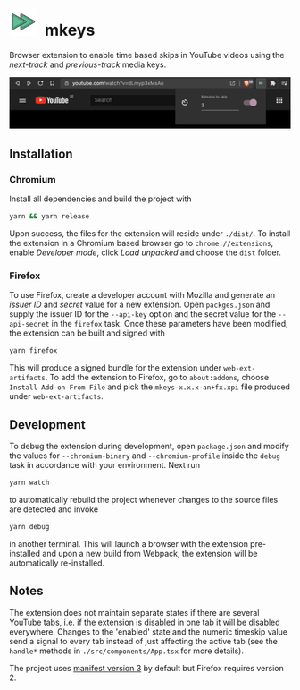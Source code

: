 <h1>
	<img src="./icons/icon128.png" height="50">&nbsp;&nbsp;mkeys
</h1>

Browser extension to enable time based skips in YouTube videos using the _next-track_ and _previous-track_ media keys.

<img src=".github/screenshot.png" width="600px">

## Installation

### Chromium

Install all dependencies and build the project with

```bash
yarn && yarn release
```

Upon success, the files for the extension will reside under `./dist/`. To install the extension in a Chromium based browser go to `chrome://extensions`, enable _Developer mode_, click _Load unpacked_ and choose the `dist` folder.

### Firefox

To use Firefox, create a developer account with Mozilla and generate an _issuer ID_ and _secret_ value for a new extension. Open `packges.json` and supply the issuer ID for the `--api-key` option and the secret value for the `--api-secret` in the `firefox` task. Once these parameters have been modified, the extension can be built and signed with

```bash
yarn firefox
```

This will produce a signed bundle for the extension under `web-ext-artifacts`. To add the extension to Firefox, go to `about:addons`, choose `Install Add-on From File` and pick the `mkeys-x.x.x-an+fx.xpi` file produced under `web-ext-artifacts`.

## Development

To debug the extension during development, open `package.json` and modify the values for `--chromium-binary` and `--chromium-profile` inside the `debug` task in accordance with your environment. Next run

```bash
yarn watch
```

to automatically rebuild the project whenever changes to the source files are detected and invoke

```bash
yarn debug
```

in another terminal. This will launch a browser with the extension pre-installed and upon a new build from Webpack, the extension will be automatically re-installed.

## Notes

The extension does not maintain separate states if there are several YouTube tabs, i.e. if the extension is disabled in one tab it will be disabled everywhere. Changes to the 'enabled' state and the numeric timeskip value send a signal to every tab instead of just affecting the active tab (see the `handle*` methods in `./src/components/App.tsx` for more details).

The project uses [manifest version 3](https://developer.chrome.com/docs/extensions/mv3/intro/mv3-overview/) by default but Firefox requires version 2.
